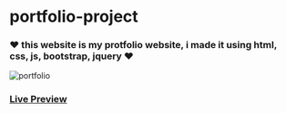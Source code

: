 # portfolio-project

### ❤ this website is my protfolio website, i made it using html, css, js, bootstrap, jquery ❤



![portfolio](https://user-images.githubusercontent.com/94475130/170531740-76a95c3c-33f1-4b66-be8c-699e6c0018df.png)

### [**Live Preview**](https://mohamedmontaser1.github.io/portfolio-project/)
